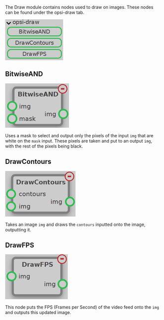The Draw module contains nodes used to draw on images. These nodes can be found under the opsi-draw tab.

![Draw Module Add Nodes Image](../assets/images/modules/draw/module_draw.png)

## BitwiseAND

![BitwiseAND Node Image](../assets/images/modules/draw/node_bitwise_and.png)

Uses a mask to select and output only the pixels of the input `img` that are white on the `mask` input. These pixels are taken and put to an output `img`, with the rest of the pixels being black.

## DrawContours

![DrawContours Node Image](../assets/images/modules/draw/node_draw_contours.png)

Takes an image `img` and draws the `contours` inputted onto the image, outputting it.

## DrawFPS

![DrawFPS Node Image](../assets/images/modules/draw/node_draw_fps.png)

This node puts the FPS (Frames per Second) of the video feed onto the `img` and outputs this updated image.
